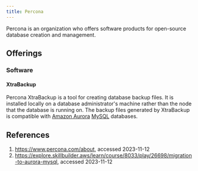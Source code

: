 ```yaml
---
title: Percona
---
```

Percona is an organization who offers software products for open-source database creation and management.

## Offerings

### Software

#### XtraBackup

Percona XtraBackup is a tool for creating database backup files. It is installed locally on a database administrator's machine rather than the node that the database is running on. The backup files generated by XtraBackup is compatible with [Amazon Aurora](../AWS/amazon_aurora.md?fileId=24509) [MySQL](MySQL.md?fileId=24748) databases.

## References

1. <https://www.percona.com/about>, accessed 2023-11-12
2. <https://explore.skillbuilder.aws/learn/course/8033/play/26698/migration-to-aurora-mysql>, accessed 2023-11-12
